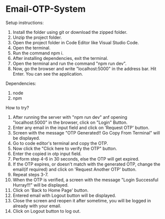 # Email-OTP-System

Setup instructions:

  1. Install the folder using git or download the zipped folder.
  2. Unzip the project folder.
  3. Open the project folder in Code Editor like Visual Studio Code.
  4. Open the terminal.
  5. Run the command npm i.
  6. After installing dependencies, exit the terminal.
  7. Open the terminal and run the command "npm run dev".
  8. Now, go the browser and write "localhost:5000" in the address bar. Hit Enter.
  You can see the application.
  
Dependencies:

  1. node
  2. npm

How to try?

1. After running the server with "npm run dev" anf opening "localhost:5000" in the browser, click on "Login" Button.
2. Enter any email in the input field and click on 'Request OTP' button.
3. Screen with the message "OTP Generated!! Go Copy From Terminal" will be displayed.
4. Go to code editor's terminal and copy the OTP.
5. Now click the "Click here to verify the OTP" button.
6. Enter the copied in otp input field.
7. Perform step 4-6 in 30 seconds, else the OTP will get expired.
8. If the OTP expires, or doesn't match with the generated OTP, change the email(if required) and click on 'Request Another OTP' button. 
9. Repeat steps 3-7.
10. When the OTP is verified, a screen with the message "Login Successful Hurray!!!" will be displayed.
11. Click on 'Back to Home Page' button.
12. Entered email with Logout button will be displayed.
13. Close the screen and reopen it after sometime, you will be logged in already with your email.
14. Click on Logout button to log out.
